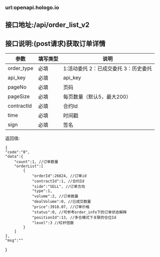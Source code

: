 ### url:openapi.hologo.io## 接口地址:/api/order_list_v2## 接口说明:(post请求)获取订单详情|参数|	填写类型|	说明||------------|--------|--------------------------------------||order_type|	必填|	1:活动委托 2：已成交委托 3：历史委托||api_key|	必填|	api_key||pageNo|  必填| 页码||pageSize|  必填| 每页数量（默认5，最大200）||contractId|  必填| 合约Id||time|  必填| 时间戳||sign|  必填| 签名|返回值:	{    "code":"0",    "data":{        "count":1, //订单数量        "orderList":[            {                "orderId":26824, //订单id                "contractId":1, //合约Id                "side":"SELL", //订单方向                "type":1,                "volume":2, //订单数量                "dealVolume":0, //已成交数量                "price":3918.07, //订单价格                "status":0, //可参考order_info下的订单状态解释                "positionId":13, //多仓模式下关联的仓位Id                "level":3 //杠杆倍数            }        ]    },    "msg":""}